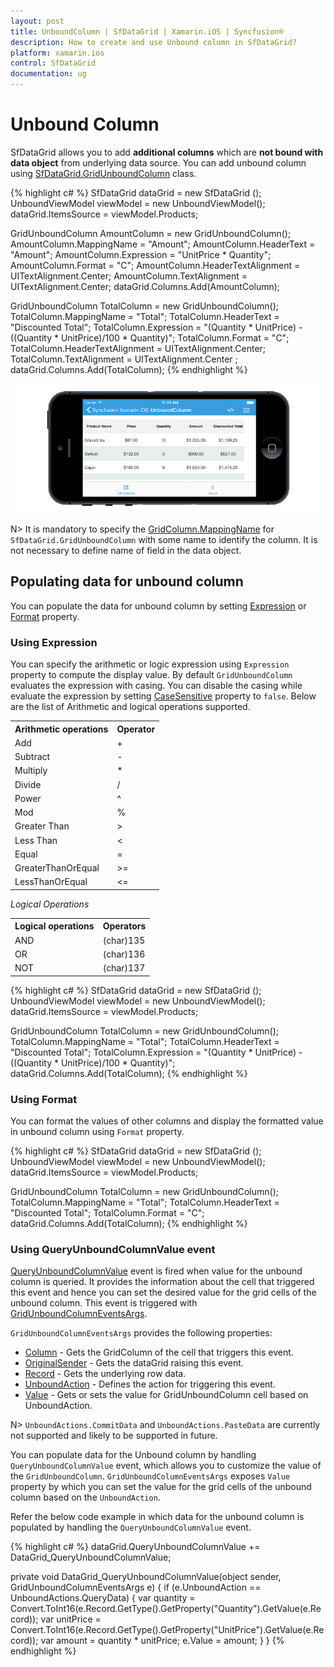 ```yaml
---
layout: post
title: UnboundColumn | SfDataGrid | Xamarin.iOS | Syncfusion®
description: How to create and use Unbound column in SfDataGrid?
platform: xamarin.ios
control: SfDataGrid
documentation: ug
---
```


# Unbound Column

SfDataGrid allows you to add **additional columns** which are **not bound with data object** from underlying data source. You can add unbound column using [SfDataGrid.GridUnboundColumn](http://help.syncfusion.com/cr/xamarin-ios/Syncfusion.SfDataGrid.GridUnboundColumn.html) class.

{% highlight c# %}
SfDataGrid dataGrid = new SfDataGrid ();
UnboundViewModel viewModel = new UnboundViewModel();
dataGrid.ItemsSource = viewModel.Products;

GridUnboundColumn AmountColumn = new GridUnboundColumn();
AmountColumn.MappingName = "Amount";
AmountColumn.HeaderText = "Amount";
AmountColumn.Expression = "UnitPrice * Quantity";
AmountColumn.Format = "C";
AmountColumn.HeaderTextAlignment = UITextAlignment.Center;
AmountColumn.TextAlignment = UITextAlignment.Center;
dataGrid.Columns.Add(AmountColumn);

GridUnboundColumn TotalColumn = new GridUnboundColumn();
TotalColumn.MappingName = "Total";
TotalColumn.HeaderText = "Discounted Total";
TotalColumn.Expression = "(Quantity * UnitPrice) - ((Quantity * UnitPrice)/100 * Quantity)";
TotalColumn.Format = "C";
TotalColumn.HeaderTextAlignment = UITextAlignment.Center;
TotalColumn.TextAlignment = UITextAlignment.Center ;
dataGrid.Columns.Add(TotalColumn);
{% endhighlight %}

![](SfDataGrid_images/UnboundColumn.png)

N> It is mandatory to specify the [GridColumn.MappingName](https://help.syncfusion.com/cr/xamarin-ios/Syncfusion.SfDataGrid.GridColumn.html#Syncfusion_SfDataGrid_GridColumn_MappingName) for `SfDataGrid.GridUnboundColumn` with some name to identify the column. It is not necessary to define name of field in the data object.

## Populating data for unbound column

You can populate the data for unbound column by setting [Expression](https://help.syncfusion.com/cr/xamarin-ios/Syncfusion.SfDataGrid.GridUnboundColumn.html#Syncfusion_SfDataGrid_GridUnboundColumn_Expression) or [Format](https://help.syncfusion.com/cr/xamarin-ios/Syncfusion.SfDataGrid.GridColumn.html#Syncfusion_SfDataGrid_GridColumn_Format) property.

### Using Expression

You can specify the arithmetic or logic expression using `Expression` property to compute the display value. By default `GridUnboundColumn` evaluates the expression with casing. You can disable the casing while evaluate the expression by setting [CaseSensitive](https://help.syncfusion.com/cr/xamarin-ios/Syncfusion.SfDataGrid.GridUnboundColumn.html#Syncfusion_SfDataGrid_GridUnboundColumn_CaseSensitive) property to `false`.
Below are the list of Arithmetic and logical operations supported.

<table>
<tr>
<th>
Arithmetic operations
</th>
<th>
Operator
</th>
</tr>
<tr>
<td>
Add
</td>
<td>
+
</td>
</tr>
<tr>
<td>
Subtract
</td>
<td>
-
</td>
</tr>
<tr>
<td>
Multiply
</td>
<td>
*
</td>
</tr>
<tr>
<td>
Divide
</td>
<td>
/
</td>
</tr>
<tr>
<td>
Power
</td>
<td>
^
</td>
</tr>
<tr>
<td>
Mod
</td>
<td>
%
</td>
</tr>
<tr>
<td>
Greater Than
</td>
<td>
>
</td>
</tr>
<tr>
<td>
Less Than
</td>
<td>
<
</td>
</tr>
<tr>
<td>
Equal
</td>
<td>
=
</td>
</tr>
<tr>
<td>
GreaterThanOrEqual
</td>
<td>
>=
</td>
</tr>
<tr>
<td>
LessThanOrEqual
</td>
<td>
<=
</td>
</tr>
</table>

*Logical Operations*

<table>
<tr>
<th>
Logical operations
</th>
<th>
Operators
</th>
</tr>
<tr>
<td>
AND
</td>
<td>
(char)135
</td>
</tr>
<tr>
<td>
OR
</td>
<td>
(char)136
</td>
</tr>
<tr>
<td>
NOT
</td>
<td>
(char)137
</td>
</tr>
</table>


{% highlight c# %}
SfDataGrid dataGrid = new SfDataGrid ();
UnboundViewModel viewModel = new UnboundViewModel();
dataGrid.ItemsSource = viewModel.Products;

GridUnboundColumn TotalColumn = new GridUnboundColumn();
TotalColumn.MappingName = "Total";
TotalColumn.HeaderText = "Discounted Total";
TotalColumn.Expression = "(Quantity * UnitPrice) - ((Quantity * UnitPrice)/100 * Quantity)";
dataGrid.Columns.Add(TotalColumn);
{% endhighlight %}

### Using Format

You can format the values of other columns and display the formatted value in unbound column using `Format` property.

{% highlight c# %}
SfDataGrid dataGrid = new SfDataGrid ();
UnboundViewModel viewModel = new UnboundViewModel();
dataGrid.ItemsSource = viewModel.Products;

GridUnboundColumn TotalColumn = new GridUnboundColumn();
TotalColumn.MappingName = "Total";
TotalColumn.HeaderText = "Discounted Total";
TotalColumn.Format = "C";
dataGrid.Columns.Add(TotalColumn);
{% endhighlight %}

### Using QueryUnboundColumnValue event

[QueryUnboundColumnValue](https://help.syncfusion.com/cr/xamarin-ios/Syncfusion.SfDataGrid.SfDataGrid.html) event is fired when value for the unbound column is queried. It provides the information about the cell that triggered this event and hence you can set the desired value for the grid cells of the unbound column. This event is triggered with [GridUnboundColumnEventsArgs](http://help.syncfusion.com/cr/xamarin-ios/Syncfusion.SfDataGrid.GridUnboundColumnEventsArgs.html).

`GridUnboundColumnEventsArgs` provides the following properties:

* [Column](https://help.syncfusion.com/cr/xamarin-ios/Syncfusion.SfDataGrid.GridUnboundColumnEventsArgs.html#Syncfusion_SfDataGrid_GridUnboundColumnEventsArgs_Column) - Gets the GridColumn of the cell that triggers this event.  
* [OriginalSender](https://help.syncfusion.com/cr/xamarin-ios/Syncfusion.SfDataGrid.GridEventArgs.html#Syncfusion_SfDataGrid_GridEventArgs_OriginalSender) - Gets the dataGrid raising this event.
* [Record](https://help.syncfusion.com/cr/xamarin-ios/Syncfusion.SfDataGrid.GridUnboundColumnEventsArgs.html#Syncfusion_SfDataGrid_GridUnboundColumnEventsArgs_Record) - Gets the underlying row data. 
* [UnboundAction](https://help.syncfusion.com/cr/xamarin-ios/Syncfusion.SfDataGrid.GridUnboundColumnEventsArgs.html#Syncfusion_SfDataGrid_GridUnboundColumnEventsArgs_UnboundAction) - Defines the action for triggering this event.
* [Value](https://help.syncfusion.com/cr/xamarin-ios/Syncfusion.SfDataGrid.GridUnboundColumnEventsArgs.html#Syncfusion_SfDataGrid_GridUnboundColumnEventsArgs_Value) - Gets or sets the value for GridUnboundColumn cell based on UnboundAction.

N> `UnboundActions.CommitData` and `UnboundActions.PasteData` are currently not supported and likely to be supported in future.    

You can populate data for the Unbound column by handling `QueryUnboundColumnValue` event, which allows you to customize the value of the `GridUnboundColumn`. `GridUnboundColumnEventsArgs` exposes `Value` property by which you can set the value for the grid cells of the unbound column based on the `UnboundAction`.

Refer the below code example in which data for the unbound column is populated by handling the `QueryUnboundColumnValue` event.

{% highlight c# %}
dataGrid.QueryUnboundColumnValue += DataGrid_QueryUnboundColumnValue;

private void DataGrid_QueryUnboundColumnValue(object sender, GridUnboundColumnEventsArgs e)
{
    if (e.UnboundAction == UnboundActions.QueryData)
    {
        var quantity = Convert.ToInt16(e.Record.GetType().GetProperty("Quantity").GetValue(e.Record));
        var unitPrice = Convert.ToInt16(e.Record.GetType().GetProperty("UnitPrice").GetValue(e.Record));
        var amount = quantity * unitPrice;
        e.Value = amount;
    }
}
{% endhighlight %}
